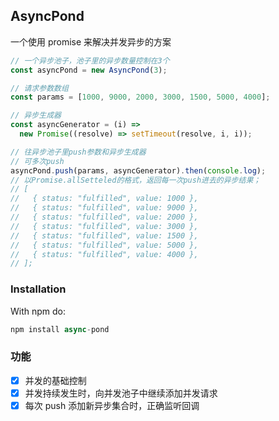 ## AsyncPond

一个使用 promise 来解决并发异步的方案

```js
// 一个异步池子，池子里的异步数量控制在3个
const asyncPond = new AsyncPond(3);

// 请求参数数组
const params = [1000, 9000, 2000, 3000, 1500, 5000, 4000];

// 异步生成器
const asyncGenerator = (i) =>
  new Promise((resolve) => setTimeout(resolve, i, i));

// 往异步池子里push参数和异步生成器
// 可多次push
asyncPond.push(params, asyncGenerator).then(console.log);
// 以Promise.allSetteled的格式，返回每一次push进去的异步结果；
// [
//   { status: "fulfilled", value: 1000 },
//   { status: "fulfilled", value: 9000 },
//   { status: "fulfilled", value: 2000 },
//   { status: "fulfilled", value: 3000 },
//   { status: "fulfilled", value: 1500 },
//   { status: "fulfilled", value: 5000 },
//   { status: "fulfilled", value: 4000 },
// ];
```

### Installation

With npm do:

```javascript
npm install async-pond
```




### 功能

- [x] 并发的基础控制
- [x] 并发持续发生时，向并发池子中继续添加并发请求
- [x] 每次 push 添加新异步集合时，正确监听回调
